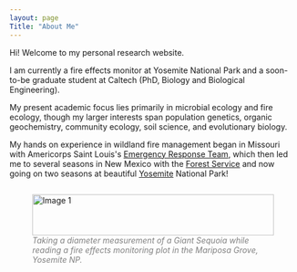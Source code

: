 ```yaml
---
layout: page
Title: "About Me"
---
```

Hi! Welcome to my personal research website. 

I am currently a fire effects monitor at Yosemite National Park and a soon-to-be graduate student at Caltech (PhD, Biology and Biological Engineering). 

My present academic focus lies primarily in microbial ecology and fire ecology, though my larger interests span population genetics, organic geochemistry, community ecology, soil science, and evolutionary biology.

My hands on experience in wildland fire management began in Missouri with Americorps Saint Louis's [Emergency Response Team](https://www.americorps-stl.org/), which then led me to several seasons in New Mexico with the [Forest Service](https://www.nwcg.gov/committees/wildland-fire-module-unit/apache-kid) and now going on two seasons at beautiful [Yosemite](https://www.nps.gov/yose/learn/nature/fireecology.htm) National Park!


<div style="display: flex; justify-content: space-between;">
   <figure>
    <img src="/assets/Sequoia Tree DBH (1).jpg" alt="Image 1" style="width: 100%;">
    <figcaption style="font-style: italic; color: gray;">Taking a diameter measurement of a Giant Sequoia while reading a fire effects monitoring plot in the Mariposa Grove, Yosemite NP.</figcaption>
  </figure>
</div>
